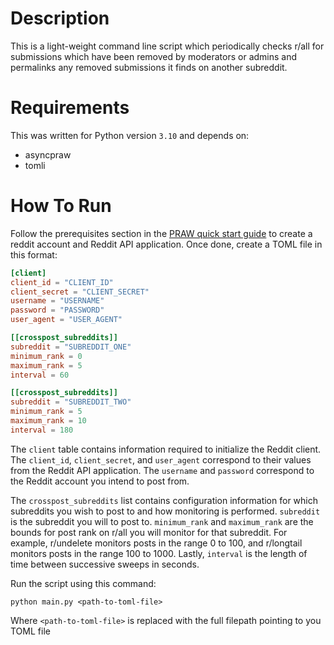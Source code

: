 # Description
This is a light-weight command line script which periodically checks r/all for submissions which have been removed by
moderators or admins and permalinks any removed submissions it finds on another subreddit.

# Requirements
This was written for Python version `3.10` and depends on:
* asyncpraw
* tomli

# How To Run
Follow the prerequisites section in the
[PRAW quick start guide](https://praw.readthedocs.io/en/latest/getting_started/quick_start.html) to create a reddit
account and Reddit API application. Once done, create a TOML file in this format:
```toml
[client]
client_id = "CLIENT_ID"
client_secret = "CLIENT_SECRET"
username = "USERNAME"
password = "PASSWORD"
user_agent = "USER_AGENT"

[[crosspost_subreddits]]
subreddit = "SUBREDDIT_ONE"
minimum_rank = 0
maximum_rank = 5
interval = 60

[[crosspost_subreddits]]
subreddit = "SUBREDDIT_TWO"
minimum_rank = 5
maximum_rank = 10
interval = 180
```
The `client` table contains information required to initialize the Reddit client. The `client_id`, `client_secret`, and
`user_agent` correspond to their values from the Reddit API application. The `username` and `password` correspond to the
Reddit account you intend to post from.

The `crosspost_subreddits` list contains configuration information for which subreddits you wish to post to and how
monitoring is performed. `subreddit` is the subreddit you will to post to. `minimum_rank` and `maximum_rank` are the
bounds for post rank on r/all you will monitor for that subreddit. For example, r/undelete monitors posts in the range
0 to 100, and r/longtail monitors posts in the range 100 to 1000. Lastly, `interval` is the length of time between
successive sweeps in seconds.

Run the script using this command:
```
python main.py <path-to-toml-file>
```
Where `<path-to-toml-file>` is replaced with the full filepath pointing to you TOML file